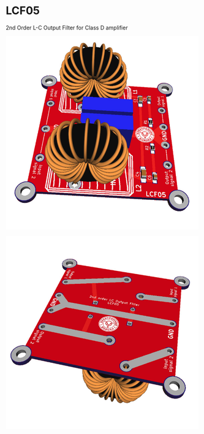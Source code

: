 # LCF05
2nd Order L-C Output Filter for Class D amplifier
<p><a href="https://github.com/chipdipru/LCF05/blob/master/pictures/LCF05.jpg" class="galery"><img src="https://github.com/chipdipru/LCF05/blob/master/pictures/LCF05.jpg" alt="3d model"></a></p>
<p><a href="https://github.com/chipdipru/LCF05/blob/master/pictures/LCF05_bot.jpg" class="galery"><img src="https://github.com/chipdipru/LCF05/blob/master/pictures/LCF05_bot.jpg" alt="3d model bottom"></a></p>
